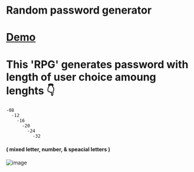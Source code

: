 # Random password generator 
# [Demo](https://darshan1005.github.io/randomPSWD_generator/)
# This 'RPG' generates password with length of user choice amoung lenghts 👇
    -08 
      -12 
        -16 
          -20 
            -24 
              -32 
#### ( mixed letter, number, & speacial letters )
![image](https://github.com/darshan1005/randomPSWD_generator/assets/114302987/5675d68a-965c-4323-b2e5-fd08b7ecde74)

